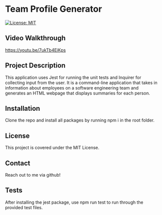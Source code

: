 # Team Profile Generator

[![License: MIT](https://img.shields.io/badge/License-MIT-yellow.svg)](https://opensource.org/licenses/MIT)

## Video Walkthrough

https://youtu.be/7ukTb4EiKps

## Project Description

This application uses Jest for running the unit tests and Inquirer for collecting input from the user. It is a command-line application that takes in information about employees on a software engineering team and generates an HTML webpage that displays summaries for each person.

## Installation

Clone the repo and install all packages by running npm i in the root folder.

## License

This project is covered under the MIT License.

## Contact

Reach out to me via github!

## Tests 

After installing the jest package, use npm run test to run through the provided test files.